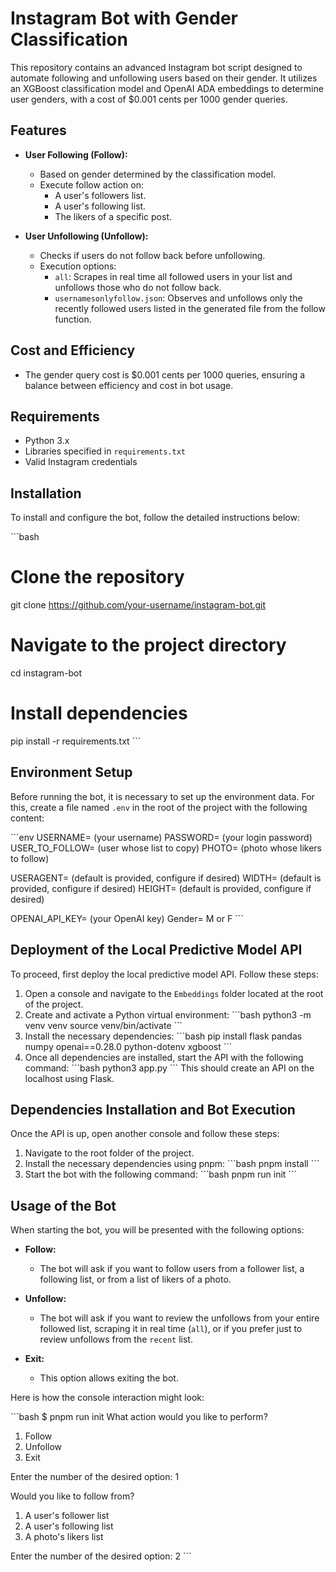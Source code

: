 
# Instagram Bot with Gender Classification

This repository contains an advanced Instagram bot script designed to automate following and unfollowing users based on their gender. It utilizes an XGBoost classification model and OpenAI ADA embeddings to determine user genders, with a cost of $0.001 cents per 1000 gender queries.

## Features

- **User Following (Follow):**
  - Based on gender determined by the classification model.
  - Execute follow action on:
    - A user's followers list.
    - A user's following list.
    - The likers of a specific post.

- **User Unfollowing (Unfollow):**
  - Checks if users do not follow back before unfollowing.
  - Execution options:
    - `all`: Scrapes in real time all followed users in your list and unfollows those who do not follow back.
    - `usernamesonlyfollow.json`: Observes and unfollows only the recently followed users listed in the generated file from the follow function.

## Cost and Efficiency

- The gender query cost is $0.001 cents per 1000 queries, ensuring a balance between efficiency and cost in bot usage.

## Requirements

- Python 3.x
- Libraries specified in `requirements.txt`
- Valid Instagram credentials

## Installation

To install and configure the bot, follow the detailed instructions below:

\```bash
# Clone the repository
git clone https://github.com/your-username/instagram-bot.git

# Navigate to the project directory
cd instagram-bot

# Install dependencies
pip install -r requirements.txt
\```

## Environment Setup

Before running the bot, it is necessary to set up the environment data. For this, create a file named `.env` in the root of the project with the following content:

\```env
USERNAME= (your username)
PASSWORD= (your login password)
USER_TO_FOLLOW= (user whose list to copy)
PHOTO= (photo whose likers to follow)

USERAGENT= (default is provided, configure if desired)
WIDTH= (default is provided, configure if desired)
HEIGHT= (default is provided, configure if desired)

OPENAI_API_KEY= (your OpenAI key)
Gender= M or F
\```

## Deployment of the Local Predictive Model API

To proceed, first deploy the local predictive model API. Follow these steps:

1. Open a console and navigate to the `Embeddings` folder located at the root of the project.
2. Create and activate a Python virtual environment:
   \```bash
   python3 -m venv venv
   source venv/bin/activate
   \```
3. Install the necessary dependencies:
   \```bash
   pip install flask pandas numpy openai==0.28.0 python-dotenv xgboost
   \```
4. Once all dependencies are installed, start the API with the following command:
   \```bash
   python3 app.py
   \```
   This should create an API on the localhost using Flask.

## Dependencies Installation and Bot Execution

Once the API is up, open another console and follow these steps:

1. Navigate to the root folder of the project.
2. Install the necessary dependencies using pnpm:
   \```bash
   pnpm install
   \```
3. Start the bot with the following command:
   \```bash
   pnpm run init
   \```

## Usage of the Bot

When starting the bot, you will be presented with the following options:

- **Follow:**
  - The bot will ask if you want to follow users from a follower list, a following list, or from a list of likers of a photo.

- **Unfollow:**
  - The bot will ask if you want to review the unfollows from your entire followed list, scraping it in real time (`all`), or if you prefer just to review unfollows from the `recent` list.

- **Exit:**
  - This option allows exiting the bot.

Here is how the console interaction might look:

\```bash
$ pnpm run init
What action would you like to perform?
1. Follow
2. Unfollow
3. Exit

Enter the number of the desired option: 1

Would you like to follow from?
1. A user's follower list
2. A user's following list
3. A photo's likers list

Enter the number of the desired option: 2
\```
